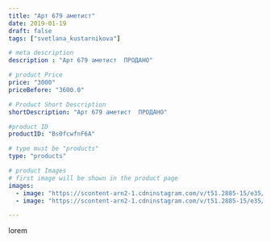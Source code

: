 ```yaml
---
title: "Арт 679 аметист"
date: 2019-01-19
draft: false
tags: ["svetlana_kustarnikova"]

# meta description
description : "Арт 679 аметист  ПРОДАНО"

# product Price
price: "3000"
priceBefore: "3600.0"

# Product Short Description
shortDescription: "Арт 679 аметист  ПРОДАНО"

#product ID
productID: "Bs0fcwfnF6A"

# type must be "products"
type: "products"

# product Images
# first image will be shown in the product page
images:
  - image: "https://scontent-arn2-1.cdninstagram.com/v/t51.2885-15/e35/47693776_286871671950615_9009195028029978618_n.jpg?tp=1&_nc_ht=scontent-arn2-1.cdninstagram.com&_nc_cat=103&_nc_ohc=sqg2PzOTGrMAX_25OSV&oh=0b24f397ce7a940f1f0cce3d4b3f0b19&oe=606CAE0D&ig_cache_key=MTk2MDMzMDA1MDkyMDAxNjQyOA%3D%3D.2"
  - image: "https://scontent-arn2-1.cdninstagram.com/v/t51.2885-15/e35/49724007_1959586817442963_3161798437496646707_n.jpg?tp=1&_nc_ht=scontent-arn2-1.cdninstagram.com&_nc_cat=103&_nc_ohc=ENakfdo3RV4AX-R4Gd7&oh=62ca912f55a3ca3ed6f061b4fde49c93&oe=606AA285&ig_cache_key=MTk2MDMzMDA1MDkxMTY2MjM4OQ%3D%3D.2"

---
```

lorem
